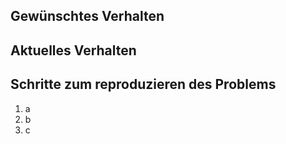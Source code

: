## Gewünschtes Verhalten


## Aktuelles Verhalten


## Schritte zum reproduzieren des Problems

  1. a
  2. b
  3. c